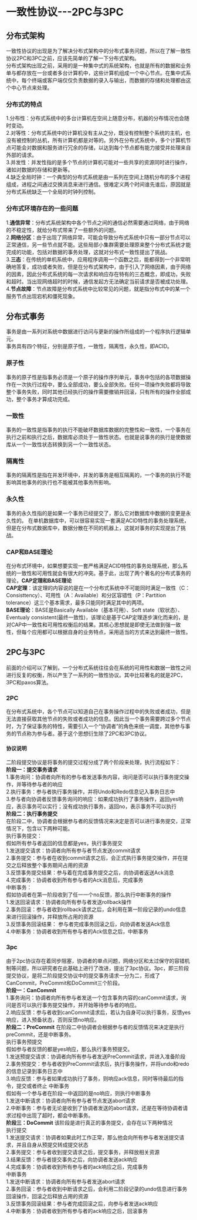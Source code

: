 # 一致性协议---2PC与3PC
## 分布式架构
  一致性协议的出现是为了解决分布式架构中的分布式事务问题，所以在了解一致性协议2PC和3PC之前，应该先简单的了解一下分布式架构。  
  分布式架构出现之前，采用的是一种集中式的系统架构，也就是所有的数据和业务单与都存放在一台或者多台计算机中，这些计算机组成一个中心节点。在集中式系统中，每个终端或客户端仅仅负责数据的录入与输出，而数据的存储和处理都由这个中心节点来处理。  
### 分布式的特点
1.分布性：分布式系统中的多台计算机在空间上随意分布，机器的分布情况也会随时变动。  
2.对等性：分布式系统中的计算机没有主从之分，既没有控制整个系统的主机，也没有被控制的丛机，所有计算机都是对等的。另外在分布式系统中，多个计算机节点可能会对数据和服务进行冗余的存储，以达到每个节点都有能力接受并处理来自外部的请求。  
3.并发性：并发性指的是多个节点的计算机可能对一些共享的资源同时进行操作，诸如对数据的存储和更新等。  
4.缺乏全局时钟：一个典型的分布式系统是由一系列在空间上随机分布的多个进程组成，进程之间通过交换消息来进行通信。很难定义两个时间谁先谁后，原因就是分布式系统缺乏一个全局的时钟列控制。  
### 分布式环境存在的一些问题
1.**通信异常**：分布式系统架构中各个节点之间的通信必然需要通过网络，由于网络的不稳定性，就给分布式带来了一些额外的问题。  
2.**网络分区**：由于出现了网络异常，可能会导致分布式系统中只有一部分节点可以正常通信，另一些节点就不能。这些局部小集群需要处理原来整个分布式系统才能完成的功能，包括对数据的事务处理，这就对分布式一致性提出了挑战。  
3.**三态**：在传统的单机系统中，应用程序调用一个函数之后，能都得到一个非常明确地答复，成功或者失败，但是在分布式架构中，由于引入了网络因素，由于网络的因素，因此分布式系统的每一次请求和响应存在特有的三态概念，即成功，失败和超时。当出现网络超时的时候，通信发起方无法确定当前请求是否被成功处理。  
4.**节点故障**：节点故障是分布式系统中比较常见的问题，就是指分布式中的某一个服务节点出现宕机和僵死现象。  
## 分布式事务
  事务是由一系列对系统中数据进行访问与更新的操作所组成的一个程序执行逻辑单元。  
  事务具有四个特征，分别是原子性，一致性，隔离性，永久性，即ACID。  
### 原子性
  事务的原子性是指事务必须是一个原子的操作序列单元，事务中包括的各项数据操作在一次执行过程中，要么全部成功，要么全部失败。任何一项操作失败都将导致整个事务失败，同时其他已经执行的操作需要撤销并回滚，只有所有的操作全部成功，整个事务才算成功完成。  
### 一致性
  事务的一致性是指事务的执行不能破坏数据库数据的完整性和一致性，一个事务在执行之前和执行之后，数据库必须处于一致性状态。也就是说事务的执行是使数据库从一个一致性状态转换到另一个一致性状态。  
### 隔离性
  事务的隔离性是指在并发环境中，并发的事务是相互隔离的，一个事务的执行不能影响其他事务的执行也不能被其他事务所影响。  
### 永久性
  事务的永久性指的是如果一个事务已经提交了，那么它对数据库中数据的变更是永久性的。
在单机数据库中，可以很容易实现一套满足ACID特性的事务处理系统，但是在分布式数据库中，数据分散在不同的机器上，这就对事务的实现提出了挑战。  
### CAP和BASE理论
  在分布式环境中，如果想要实现一套严格满足ACID特性的事务处理系统，那么系统的一致性和可用性就会有很大的冲突。基于此，出现了两个著名的分布式事务的理论，**CAP定理和BASE理论**   
**CAP定理**：该定理的内容说的是在一个分布式系统中不可能同时满足一致性（C：Consisttency）、可用性（A：Available）和分区容错性（P：Partition tolerance）这三个基本需求，最多只能同时满足其中的两项。  
**BASE理论**：BASE是Basically Available（基本可用）、Soft state（软状态）、Eventualy consistent(最终一致性)，该理论是基于CAP定理逐步演化而来的，是对CAP中一致性和可用性权衡后的结果。其核心思想就是即使无法做到强一致性，但每个应用都可以根据自身的业务特点，采用适当的方式来达到最终一致性。  
## 2PC与3PC
  前面的介绍可以了解到，一个分布式系统往往会在系统的可用性和数据一致性之间进行反复的权衡，所以产生了一系列的一致性协议。其中比较著名的就是2PC，3PC和paxos算法。  
### 2PC
  在分布式系统中，各个节点可以知道自己在事务操作过程中的失败或者成功，但是无法直接获取其他节点的失败或者成功的信息。因此当一个事务需要跨过多个节点时，为了保证事务的特性，需要引入一个“协调者”的角色来统一调度，其他参与事务的节点称为参与者。基于这个思想衍生除了2PC和3PC协议。  
#### 协议说明
  二阶段提交协议是将事务的提交过程分成了两个阶段来处理，执行流程如下：  
  **阶段一：提交事务请求**  
  1.事务询问：协调者向所有的参与者发送事务内容，询问是否可以执行事务提交操作，并等待参与者的响应  
  2.执行事务：参与者执行事务操作，并将Undo和Redo信息记入事务日志中  
  3.参与者向协调者反馈事务询问的响应：如果成功执行了事务操作，返回yes响应，表示事务可以实行；没有成功执行事务，返回no，表示事务不可以执行  
  **阶段二：执行事务提交**  
  在阶段二中，协调者会根据参与者的反馈情况来决定是否可以进行事务提交，正常情况下，包含以下两种可能。  
  执行事务提交：  
  假如所有参与者返回的信息都是yes，执行事务提交  
  1.发送提交请求：协调者向所有参与者节点发送commit请求  
  2.事务提交：参与者在收到commit请求之后，会正式执行事务提交操作，并在提交之后释放整个事务期间占用的资源  
  3.反馈事务提交结果：参与着在完成事务提交之后，向协调者返送Ack消息  
  4.完成事务：协调者收到所有参与者的Ack消息后，完成事务  
  中断事务：  
  假如协调者在第一阶段收到了任一一个no反馈，那么执行中断事务的操作  
  1.发送回滚请求：协调者向所有参与者发送rollback操作  
  2.事务回滚：参与者收到rollback请求之后，会利用在第一阶段记录的undo信息来进行回滚操作，并释放所占用的资源  
  3.反馈事务回滚结果： 参与者完成事务回滚之后，向协调者发送Ack信息  
  4.中断事务：协调者收到所有参与者的Ack信息之后，中断事务  
### 3pc
  由于2pc协议存在着同步阻塞，协调者的单点问题，网络分区和太过保守的容错机制等问题，所以研究者在此基础上进行了改进，提出了3pc协议。3pc，即三阶段提交协议，是将二阶段提交协议中的提交事务请求一分为二，形成了CanCommit，PreCommit和DoCommit三个阶段。  
  **阶段一：CanCommit**  
  1.事务询问：协调者向所有参与者发送一个包含事务内容的canCommit请求，询问是否可以执行事务提交操作，并开始等待参与者的响应。  
  2.响应反馈：参与者收到canCommit请求后，若认为自身可以执行事务，反馈yes响应，进入预备状态，否则反馈no响应。  
  **阶段二：PreCommit**
  在阶段二中协调者会根据参与者的反馈情况来决定是执行preCommit，还是中断事务。  
  执行事务预提交  
  假如参与者反馈的都是yes响应，那么执行事务预提交。  
  1.发送预提交请求：协调者向所有参与者发送PreCommit请求，并进入准备阶段  
  2.事务预提交：参与者收到PreCommit请求后，执行事务操作，并将undo和redo的信息记录到事务日志中  
  3.响应反馈：参与者如果成功执行了事务，则响应ack信息，同时等待最后的指令，提交或者终止
  中断事务  
  假如有一个参与者在阶段一中返回的是no响应，则执行中断事务  
  1.发送中断请求：协调者向所有参与者节点发送abort请求  
  2.中断事务：参与者无论是收到了协调者发送的abort请求，还是在等待协调者请求过程中出现了超时，都会中断事务。  
  **阶段三：DoCommit**
  该阶段是进行真正的事务提交，会存在以下两种情况  
  执行提交  
  1.发送提交请求：协调者如果此时工作正常，那么他会向所有参与者发送提交请求，并且自身从预提交转成提交状态  
  2.事务提交：参与者收到提交请求之后，提交事务，并释放相关资源  
  3.结果反馈：参与者提交事务之后，向协调者发送ack响应  
  4.完成事务：协调者收到所有参与者的ack响应之后，完成事务  
  中断事务  
  1.发送中断请求：协调者向所有参与者发送abort请求  
  2.事务回滚：参与者收到中断请求之后，会利用二阶段记录的undo信息进行事务回滚操作，回滚之后释放占用的资源  
  3.反馈事务回滚结果：参与者完成回滚之后，向参与者发送ack响应  
  4.中断事务：协调者收到所有参与者的ack响应之后，回滚事务  